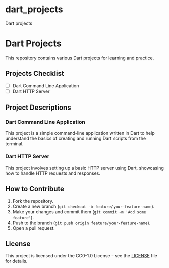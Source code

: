 # dart_projects

Dart projects

# Dart Projects

This repository contains various Dart projects for learning and practice.

## Projects Checklist

- [ ] Dart Command Line Application
- [ ] Dart HTTP Server

## Project Descriptions

### Dart Command Line Application
This project is a simple command-line application written in Dart to help understand the basics of creating and running Dart scripts from the terminal.

### Dart HTTP Server
This project involves setting up a basic HTTP server using Dart, showcasing how to handle HTTP requests and responses.

## How to Contribute

1. Fork the repository.
2. Create a new branch (`git checkout -b feature/your-feature-name`).
3. Make your changes and commit them (`git commit -m 'Add some feature'`).
4. Push to the branch (`git push origin feature/your-feature-name`).
5. Open a pull request.

## License

This project is licensed under the CC0-1.0 License - see the [LICENSE](LICENSE) file for details.
